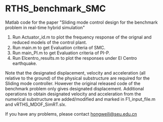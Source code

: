 # RTHS_benchmark_SMC
Matlab code for the paper "Sliding mode control design for the benchmark problem in real-time hybrid simulation"
1. Run Actuator_id.m to plot the frequency response of the orignal and reduced models of the control plant.
1. Run main.m to get Evaluation criteria of SMC.
2. Run main_PI.m to get Evaluation criteria of PI-P.
3. Run Elcentro_results.m to plot the responses under El Centro earthquake.

Note that the designated displacement, velocity and acceleration (all relative to the ground) of the physical substructure are required for the Sliding mode controller. However the original released code of the benchmark problem only gives designated displacement. Additional operations to obtain designated velocity and acceleration from the numerical substructure are added/modified and marked in F1_input_file.m and vRTHS_MDOF_SimRT.slx.

If you have any problems, please contact hongweili@seu.edu.cn
